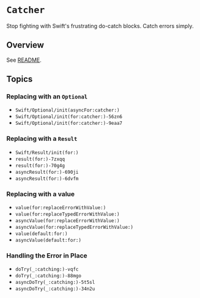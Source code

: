 # ``Catcher``

Stop fighting with Swift's frustrating do-catch blocks. Catch errors simply.

## Overview
See [README](https://github.com/DandyLyons/Catcher). 

## Topics

### Replacing with an `Optional`
- ``Swift/Optional/init(asyncFor:catcher:)``
- ``Swift/Optional/init(for:catcher:)-56zn6``
- ``Swift/Optional/init(for:catcher:)-9eaa7``

### Replacing with a `Result`
- ``Swift/Result/init(for:)``
- ``result(for:)-7zxqq``
- ``result(for:)-70g4g``
- ``asyncResult(for:)-690ji``
- ``asyncResult(for:)-6dvfm``

### Replacing with a value
- ``value(for:replaceErrorWithValue:)``
- ``value(for:replaceTypedErrorWithValue:)``
- ``asyncValue(for:replaceErrorWithValue:)``
- ``asyncValue(for:replaceTypedErrorWithValue:)``
- ``value(default:for:)``
- ``asyncValue(default:for:)``

### Handling the Error in Place
- ``doTry(_:catching:)-vqfc``
- ``doTry(_:catching:)-88mgo``
- ``asyncDoTry(_:catching:)-5t5sl``
- ``asyncDoTry(_:catching:)-34n2u``

